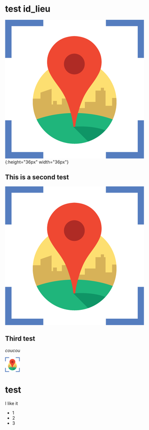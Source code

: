 # test id_lieu

![image](./assets/lieu.png){:height="36px" width="36px"}

## This is a second test


![image](./assets/lieu.png)

## Third test

*coucou*


<p><a href="url"><img src="./assets/lieu.png" align="left" height="48" width="48" ></a></p>
<br/>
<br/>
<br/>

# test


I like it 
- 1
- 2
- 3